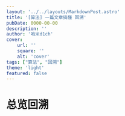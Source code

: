 ```yaml
---
layout: '../../layouts/MarkdownPost.astro'
title: '[算法] 一篇文章搞懂 回溯'
pubDate: 0000-00-00
description: ''
author: '哈米d1ch'
cover:
    url: ''
    square: ''
    alt: 'cover'
tags: ["算法", "回溯"]
theme: 'light'
featured: false
---
```


# 总览回溯

